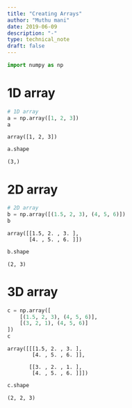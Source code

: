 ```yaml
---
title: "Creating Arrays"
author: "Muthu mani"
date: 2019-06-09
description: "-"
type: technical_note
draft: false
---
```


```python
import numpy as np
```

# 1D array


```python
# 1D array
a = np.array([1, 2, 3])
a
```




    array([1, 2, 3])




```python
a.shape
```




    (3,)



# 2D array


```python
# 2D array
b = np.array([(1.5, 2, 3), (4, 5, 6)])
b
```




    array([[1.5, 2. , 3. ],
           [4. , 5. , 6. ]])




```python
b.shape
```




    (2, 3)



# 3D array


```python
c = np.array([
    [(1.5, 2, 3), (4, 5, 6)],
    [(3, 2, 1), (4, 5, 6)]
])
c
```




    array([[[1.5, 2. , 3. ],
            [4. , 5. , 6. ]],
    
           [[3. , 2. , 1. ],
            [4. , 5. , 6. ]]])




```python
c.shape
```




    (2, 2, 3)




```python

```
